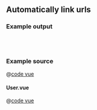 ## Automatically link urls 

### Example output

<br />
<RichTextDemoLink />
<br />

### Example source
@[code vue](.vuepress/components/RichTextDemoLink.vue)

#### User.vue
@[code vue](.vuepress/components/User.vue)
